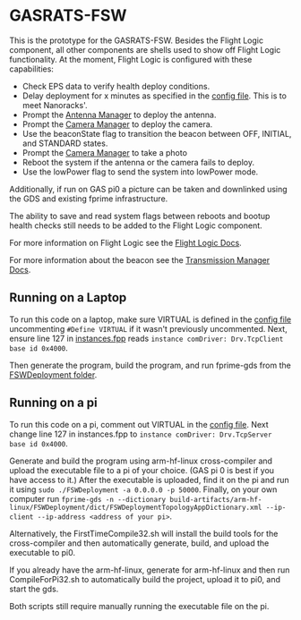 # GASRATS-FSW

This is the prototype for the GASRATS-FSW. Besides the Flight Logic component, all other components are shells used to show off Flight Logic functionality. At the moment, Flight Logic is configured with these capabilities: 

- Check EPS data to verify health deploy conditions.
- Delay deployment for x minutes as specified in the [config file](./Components/componentConfig/Constants.hpp). This is to meet Nanoracks'.
- Prompt the [Antenna Manager](./Components/AntennaDeploy/) to deploy the antenna.
- Prompt the [Camera Manager](./Components/CameraManager/) to deploy the camera.
- Use the beaconState flag to transition the beacon between OFF, INITIAL, and STANDARD states.
- Prompt the [Camera Manager](./Components/CameraManager/) to take a photo
- Reboot the system if the antenna or the camera fails to deploy.
- Use the lowPower flag to send the system into lowPower mode.

Additionally, if run on GAS pi0 a picture can be taken and downlinked using the GDS and existing fprime infrastructure.

The ability to save and read system flags between reboots and bootup health checks still needs to be added to the Flight Logic component.

For more information on Flight Logic see the [Flight Logic Docs](./Components/FlightLogic/docs/sdd.md).

For more information about the beacon see the [Transmission Manager Docs](./Components/TransmissionManager/docs/sdd.md).

## Running on a Laptop

To run this code on a laptop, make sure VIRTUAL is defined in the [config file](./Components/componentConfig/Constants.hpp) uncommenting `#Define VIRTUAL` if it wasn't previously uncommented. Next, ensure line 127 in [instances.fpp](./FSWDeployment/Top/instances.fpp) reads `instance comDriver: Drv.TcpClient base id 0x4000`.


Then generate the program, build the program, and run fprime-gds from the [FSWDeployment folder](./FSWDeployment/Top/).

## Running on a pi

To run this code on a pi, comment out VIRTUAL in the [config file](./Components/componentConfig/Constants.hpp). Next change line 127 in instances.fpp to `instance comDriver: Drv.TcpServer base id 0x4000`.

Generate and build the program using arm-hf-linux cross-compiler and upload the executable file to a pi of your choice. (GAS pi 0 is best if you have access to it.) After the executable is uploaded, find it on the pi and run it using `sudo ./FSWDeployment -a 0.0.0.0 -p 50000`. Finally, on your own computer run `fprime-gds -n --dictionary build-artifacts/arm-hf-linux/FSWDeployment/dict/FSWDeploymentTopologyAppDictionary.xml --ip-client --ip-address <address of your pi>`.

Alternatively, the FirstTimeCompile32.sh will install the build tools for the cross-compiler and then automatically generate, build, and upload the executable to pi0.

If you already have the arm-hf-linux, generate for arm-hf-linux and then run CompileForPi32.sh to automatically build the project, upload it to pi0, and start the gds.

Both scripts still require manually running the executable file on the pi.

